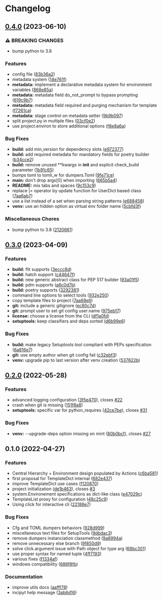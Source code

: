 # Changelog

## [0.4.0](https://github.com/NotANameServer/incipyt/compare/v0.3.0...v0.4.0) (2023-06-10)


### ⚠ BREAKING CHANGES

* bump python to 3.8

### Features

* config file ([83b36a2](https://github.com/NotANameServer/incipyt/commit/83b36a2416c2786d5734e2c1fa306e6c97265559))
* metadata system ([14e761f](https://github.com/NotANameServer/incipyt/commit/14e761f6a5de8dc2710daf0947abec8dcedaee14))
* **metadata:** implement a declarative metadata system for environment variables ([868e85a](https://github.com/NotANameServer/incipyt/commit/868e85af19ce6136a14f57b13894e7f2002e851f))
* **metadata:** metadata field do_not_prompt to bypass prompting ([619c9b7](https://github.com/NotANameServer/incipyt/commit/619c9b776977471f24f9c52b247bf931bc679dea))
* **metadata:** metadata field required and purging mechanism for template ([f7261ca](https://github.com/NotANameServer/incipyt/commit/f7261ca7a1b37dc1830870ffb3acd32fd7497d57))
* **metadata:** stage control on metadata setter ([9b9b097](https://github.com/NotANameServer/incipyt/commit/9b9b097bfd18d099292caeff2db3364da0e900d7))
* split project.py in multiple files ([03cf0e2](https://github.com/NotANameServer/incipyt/commit/03cf0e2d09997659ca9be28ccc34d6656260b577))
* use project.environ to store additional options ([f8e8a6a](https://github.com/NotANameServer/incipyt/commit/f8e8a6a7e68f7a356a55b04b0202b3a3a91e6587))


### Bug Fixes

* **build:** add min_version for dependency slots ([e972377](https://github.com/NotANameServer/incipyt/commit/e972377aebcd661e9ac2f7dab6bcda92cd54e2ce))
* **build:** add required metadata for mandatory fields for poetry builder ([b34cce2](https://github.com/NotANameServer/incipyt/commit/b34cce20a1c289440d061873b42960d2bbde6aa5))
* **build:** remove unused **kwargs in __init__ and explicit check_build parameter ([1b91c65](https://github.com/NotANameServer/incipyt/commit/1b91c659e1470d83e0e9d46c3622447c6b3a3256))
* bumps toml to tomli_w for dumpers.Toml ([9fe71ce](https://github.com/NotANameServer/incipyt/commit/9fe71cebf310703f92520f5ed619e232aa735fc2))
* **main:** don't drop args[0] when importing ([665b5a4](https://github.com/NotANameServer/incipyt/commit/665b5a463ebeebd27d97e82cf7ca27cf568d6209))
* **README:** mix tabs and spaces ([9c153c9](https://github.com/NotANameServer/incipyt/commit/9c153c987c885e6c4c4386e6f64f3c9166fbcb79))
* replace |= operator by update function for UserDict based class ([7aa6ab7](https://github.com/NotANameServer/incipyt/commit/7aa6ab70fedee3e5120d2aefd95bf36d2f5cd0da))
* use a list instead of a set when parsing string patterns ([e688458](https://github.com/NotANameServer/incipyt/commit/e68845872b21afc69485054372abd5adeb3921ec))
* **venv:** use an hidden option as virtual env folder name ([5cbfd3f](https://github.com/NotANameServer/incipyt/commit/5cbfd3f00084b73d8e36b34b48e53aa31e33e3c2))


### Miscellaneous Chores

* bump python to 3.8 ([2120661](https://github.com/NotANameServer/incipyt/commit/21206618a1c319e3a08706c52c7c60e0134946a8))

## [0.3.0](https://github.com/NotANameServer/incipyt/compare/v0.2.0...v0.3.0) (2023-04-09)


### Features

* **build:** flit supports ([3eccc8d](https://github.com/NotANameServer/incipyt/commit/3eccc8d976af066285a6892ed2abb384544e8988))
* **build:** hatch support ([c44647f](https://github.com/NotANameServer/incipyt/commit/c44647f5727cbdadba667563fd86f97f7c6537e9))
* **build:** new generic abstract class for PEP 517 builder ([93a01f5](https://github.com/NotANameServer/incipyt/commit/93a01f5131afc2e600a5a04d8ebf34a4f9f1d671))
* **build:** pdm supports ([a6c0d7b](https://github.com/NotANameServer/incipyt/commit/a6c0d7b21b6c3c2a782f3719828b000c9181cb59))
* **build:** poetry supports ([3292381](https://github.com/NotANameServer/incipyt/commit/3292381ca3ef7a0c67f9859f5ea5b9811433eed2))
* command line options to select tools ([932e250](https://github.com/NotANameServer/incipyt/commit/932e250cc8608d2e8b22f5a6b82465cafc519e84))
* copy template files to project ([7aa68e6](https://github.com/NotANameServer/incipyt/commit/7aa68e6f6df4d986c849501cf95b74132a405aaf))
* **git:** include a generic gitignore ([ec80c7d](https://github.com/NotANameServer/incipyt/commit/ec80c7d6eb2fe95a0ae9e86269d13852ed6d0a63))
* **git:** prompt user to set git config user.name ([975eb17](https://github.com/NotANameServer/incipyt/commit/975eb1761ab907db8ff4de5dcbae94d1aa3f918a))
* **license:** choose a license from the CLI ([df1a0fd](https://github.com/NotANameServer/incipyt/commit/df1a0fd23d93cae3ebcb94705bc8e801e89b2511))
* **setuptools:** keep classifiers and deps sorted ([d6b99e6](https://github.com/NotANameServer/incipyt/commit/d6b99e6e35cfd540f5c42a4bbdee5deacc7dc244))


### Bug Fixes

* **build:** make legacy Setuptools tool compliant with PEPs specification ([6a816e7](https://github.com/NotANameServer/incipyt/commit/6a816e7fccbe8ace7998186d722ec7cec5321518))
* **git:** use empty author when git config fail ([c32ebf3](https://github.com/NotANameServer/incipyt/commit/c32ebf3c7b0814f1ecb2b084bdbcfa5d1df54e7e))
* **venv:** upgrade pip to last version after venv creation ([537622b](https://github.com/NotANameServer/incipyt/commit/537622b11c9ea52fda9d52ede1138a54e147b877))

## [0.2.0](https://www.github.com/NotANameServer/incipyt/compare/v0.1.0...v0.2.0) (2022-05-28)


### Features

* advanced logging configuration ([3f5e470](https://www.github.com/NotANameServer/incipyt/commit/3f5e470fd1336cbb5ccc65f2a50d054d344b8af1)), closes [#22](https://www.github.com/NotANameServer/incipyt/issues/22)
* crash when git is missing ([151f8a8](https://www.github.com/NotANameServer/incipyt/commit/151f8a8adca513556a4e21494e50379f561cef13))
* **setuptools:** specific var for python_requires ([42ce7be](https://www.github.com/NotANameServer/incipyt/commit/42ce7be70d55c6a0f321c26acc1477f0c18639ce)), closes [#31](https://www.github.com/NotANameServer/incipyt/issues/31)


### Bug Fixes

* **venv:** --upgrade-deps option missing on mint ([80b0bcf](https://www.github.com/NotANameServer/incipyt/commit/80b0bcfbee653b0530ede035daad15ebb12b099e)), closes [#27](https://www.github.com/NotANameServer/incipyt/issues/27)

## 0.1.0 (2022-04-27)


### Features

* Central Hierarchy + Environment design populated by Actions ([c6ba581](https://www.github.com/NotANameServer/incipyt/commit/c6ba5811dc4ac921d208e19ba5141c03fe227130))
* first proposal for TemplateDict internal ([682e437](https://www.github.com/NotANameServer/incipyt/commit/682e437171790389ee1acab345977154e55f8c07))
* improve TemplateDict use cases ([f120870](https://www.github.com/NotANameServer/incipyt/commit/f12087096c5a3d6daf6c1b00b546d6d1b87f9c9e))
* project initialization ([de1b463](https://www.github.com/NotANameServer/incipyt/commit/de1b4631d5cd0430c11ee558daf354343cb05e2d)), closes [#3](https://www.github.com/NotANameServer/incipyt/issues/3)
* system.Environement specifications as dict-like class ([e47029c](https://www.github.com/NotANameServer/incipyt/commit/e47029c5eb2e4e6a450329540401cde1fbdd4f96))
* TemplateList proxy for configuration ([48c25c9](https://www.github.com/NotANameServer/incipyt/commit/48c25c924f6cb0882a871c3a6b4d0939088808d5))
* Using click for interactive cli ([22188e7](https://www.github.com/NotANameServer/incipyt/commit/22188e7bbcb0011252fcd7bc80ae5515d6dce93a))


### Bug Fixes

* Cfg and TOML dumpers behaviors ([928d999](https://www.github.com/NotANameServer/incipyt/commit/928d999f82f95930c8479a874b534468ebd4eb38))
* miscellaneous text files for SetupTools ([9dbdac3](https://www.github.com/NotANameServer/incipyt/commit/9dbdac3b6f77dac337dfe750c9422c813947af13))
* remove dumpers instanciation classmethod ([9a8994a](https://www.github.com/NotANameServer/incipyt/commit/9a8994abae5b883469d7c5d281d2f99f30159608))
* remove unnecessary else branch ([9f850d9](https://www.github.com/NotANameServer/incipyt/commit/9f850d9c5f78226b26a230b49ada9c06f954de8e))
* solve click.argument issue with Path object for type arg ([68bc301](https://www.github.com/NotANameServer/incipyt/commit/68bc301137830f24943193ff1aabe2301c3d8fac))
* use proper syntax for named tuple ([4ff7193](https://www.github.com/NotANameServer/incipyt/commit/4ff71938eb3c220dfaad5e962e903ef182f7b112))
* various fixes ([f1334af](https://www.github.com/NotANameServer/incipyt/commit/f1334afa0838f3ffcccfd570ada315874c69eec0))
* windows compatibility ([686f8fb](https://www.github.com/NotANameServer/incipyt/commit/686f8fb0085474f3b23a159fd169788f37a577d6))


### Documentation

* improve utils docs ([aafff78](https://www.github.com/NotANameServer/incipyt/commit/aafff78356cca0976614384832b3f596bcd1c1c1))
* incipyt help message ([3ab6d16](https://www.github.com/NotANameServer/incipyt/commit/3ab6d16c0c6a2ae30ea0bcd10d91ea6d70ab80cd))
